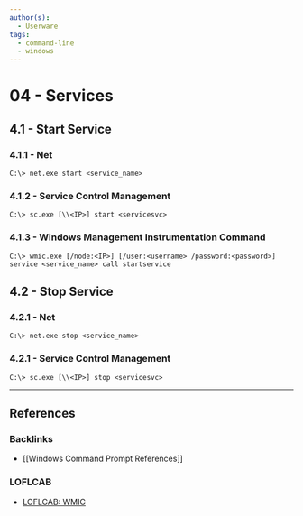 ```yaml
---
author(s):
  - Userware
tags:
  - command-line
  - windows
---
```

# 04 - Services

## 4.1 - Start Service

### 4.1.1 - Net

```
C:\> net.exe start <service_name>
```

### 4.1.2 - Service Control Management

```
C:\> sc.exe [\\<IP>] start <servicesvc>
```

### 4.1.3 - Windows Management Instrumentation Command

```
C:\> wmic.exe [/node:<IP>] [/user:<username> /password:<password>] service <service_name> call startservice
```

## 4.2 - Stop Service

### 4.2.1 - Net

```
C:\> net.exe stop <service_name>
```

### 4.2.1 - Service Control Management

```
C:\> sc.exe [\\<IP>] stop <servicesvc>
```

---
## References

### Backlinks

- [[Windows Command Prompt References]]

### LOFLCAB

- [LOFLCAB: WMIC](https://lofl-project.github.io/loflcab/Binaries/wmic/)